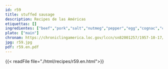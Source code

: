 ```yaml
---
id: r59
title: stuffed sausage
description: Recipes de las Américas
etiquettas: []
ingredientes: ["beef","pork","salt","nutmeg","pepper","egg","cognac","cracker meal","ham"]
plato: ["main"]
chronam: https://chroniclingamerica.loc.gov/lccn/sn82001257/1957-10-17/ed-1/seq-5/
jpg: r59.jpg
pdf: r59.en.pdf
---
```


{{< readFile file="./html/recipes/r59.en.html">}}